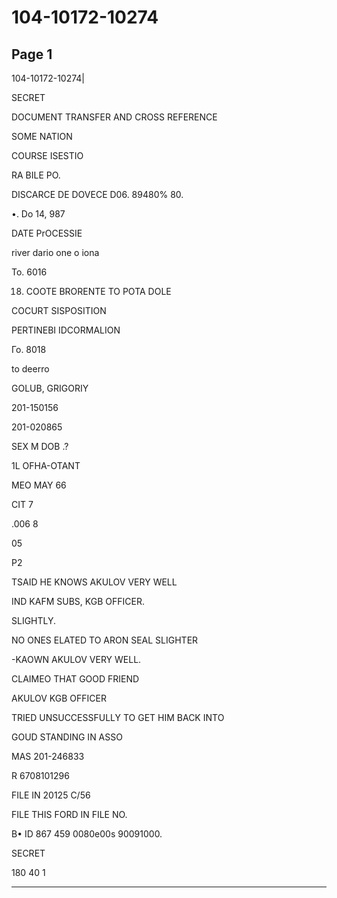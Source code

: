 # 104-10172-10274

## Page 1

104-10172-10274|

SECRET

DOCUMENT TRANSFER AND CROSS REFERENCE

SOME NATION

COURSE ISESTIO

RA BILE PO.

DISCARCE DE DOVECE D06. 89480% 80.

•. Do 14, 987

DATE PrOCESSIE

river dario one o iona

To. 6016

18. COOTE BRORENTE TO POTA DOLE

COCURT SISPOSITION

PERTINEBI IDCORMALION

Го. 8018

to deerro

GOLUB, GRIGORIY

201-150156

201-020865

SEX M DOB .?

1L OFHA-OTANT

MEO MAY 66

CIT 7

.006 8

05

P2

TSAID HE KNOWS AKULOV VERY WELL

IND KAFM SUBS, KGB OFFICER.

SLIGHTLY.

NO ONES ELATED TO ARON SEAL SLIGHTER

-KAOWN AKULOV VERY WELL.

CLAIMEO THAT GOOD FRIEND

AKULOV KGB OFFICER

TRIED UNSUCCESSFULLY TO GET HIM BACK INTO

GOUD STANDING IN ASSO

MAS 201-246833

R 6708101296

FILE IN 20125 C/56

FILE THIS FORD IN FILE NO.

B• ID 867 459 0080e00s 90091000.

SECRET

180 40 1

---

